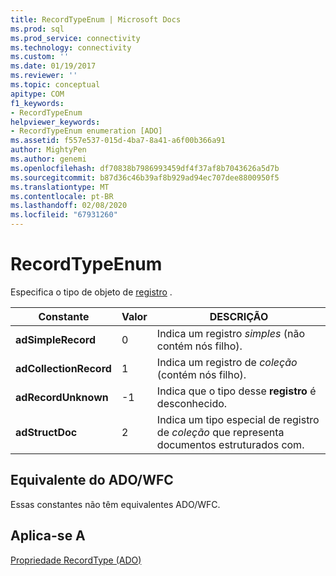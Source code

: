```yaml
---
title: RecordTypeEnum | Microsoft Docs
ms.prod: sql
ms.prod_service: connectivity
ms.technology: connectivity
ms.custom: ''
ms.date: 01/19/2017
ms.reviewer: ''
ms.topic: conceptual
apitype: COM
f1_keywords:
- RecordTypeEnum
helpviewer_keywords:
- RecordTypeEnum enumeration [ADO]
ms.assetid: f557e537-015d-4ba7-8a41-a6f00b366a91
author: MightyPen
ms.author: genemi
ms.openlocfilehash: df70838b7986993459df4f37af8b7043626a5d7b
ms.sourcegitcommit: b87d36c46b39af8b929ad94ec707dee8800950f5
ms.translationtype: MT
ms.contentlocale: pt-BR
ms.lasthandoff: 02/08/2020
ms.locfileid: "67931260"
---
```

# <a name="recordtypeenum"></a>RecordTypeEnum
Especifica o tipo de objeto de [registro](../../../ado/reference/ado-api/record-object-ado.md) .  
  
|Constante|Valor|DESCRIÇÃO|  
|--------------|-----------|-----------------|  
|**adSimpleRecord**|0|Indica um registro *simples* (não contém nós filho).|  
|**adCollectionRecord**|1|Indica um registro de *coleção* (contém nós filho).|  
|**adRecordUnknown**|-1|Indica que o tipo desse **registro** é desconhecido.|  
|**adStructDoc**|2|Indica um tipo especial de registro de *coleção* que representa documentos estruturados com.|  
  
## <a name="adowfc-equivalent"></a>Equivalente do ADO/WFC  
 Essas constantes não têm equivalentes ADO/WFC.  
  
## <a name="applies-to"></a>Aplica-se A  
 [Propriedade RecordType (ADO)](../../../ado/reference/ado-api/recordtype-property-ado.md)
